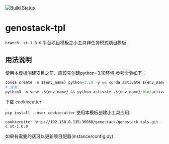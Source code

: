 [![Build Status](https://travis-ci.org/mobidevke/cookiecutter-flask-api-starter.svg?branch=master)](https://travis-ci.org/mobidevke/cookiecutter-flask-api-starter)

# genostack-tpl

`branch: st-1.0.0`
平台项目模板之小工具非任务模式项目模板

## 用法说明

使用本模板创建项目之前，应该先创建python=3.10环境,参考命令如下：

```python
conda create -n ${env_name} python=3.10 -y && conda activate ${env_name}
# 或者
python3 -m venv .${env_name} && python activate .${env_name}/bin/activate
```

下载 cookiecutter:

`pip install --user cookiecutter`
使用本模板创建小工具应用:

`cookiecutter http://192.168.0.135:30080/genostack/genostack-tpls.git -c st-1.0.0`

如果有需要的话可以更新项目配置(instance/config.py)
